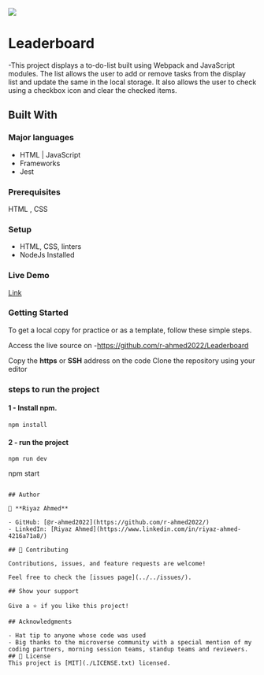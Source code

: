 ![](https://img.shields.io/badge/Microverse-blueviolet)

# Leaderboard
-This project displays a to-do-list built using Webpack and JavaScript modules. The list allows the user to add or remove tasks from the display list and update the same in the local storage. It also allows the user to check using a checkbox icon and clear the checked items.

## Built With

### Major languages 
- HTML | JavaScript
- Frameworks
- Jest
  
 ### Prerequisites
  HTML , CSS

### Setup
- HTML, CSS, linters
- NodeJs Installed


### Live Demo
[Link](https://github.com/r-ahmed2022/Leaderboard/dist/)
### Getting Started
To get a local copy for practice or as a template, follow these simple steps.

Access the live source on -https://github.com/r-ahmed2022/Leaderboard

Copy the **https** or **SSH** address on the code
Clone the repository using your editor 

### steps to run the project
#### 1 - Install npm.
```
npm install
```

#### 2 - run the project 
```
npm run dev
```

npm start
```

## Author

👤 **Riyaz Ahmed**

- GitHub: [@r-ahmed2022](https://github.com/r-ahmed2022/)
- LinkedIn: [Riyaz Ahmed](https://www.linkedin.com/in/riyaz-ahmed-4216a71a8/)

## 🤝 Contributing

Contributions, issues, and feature requests are welcome!

Feel free to check the [issues page](../../issues/).

## Show your support

Give a ⭐️ if you like this project!

## Acknowledgments

- Hat tip to anyone whose code was used
- Big thanks to the microverse community with a special mention of my coding partners, morning session teams, standup teams and reviewers.
## 📝 License
This project is [MIT](./LICENSE.txt) licensed.
